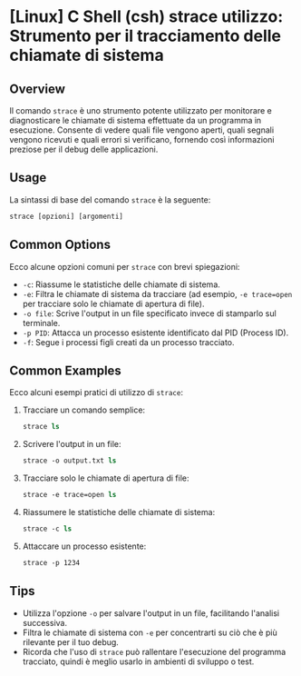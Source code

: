 # [Linux] C Shell (csh) strace utilizzo: Strumento per il tracciamento delle chiamate di sistema

## Overview
Il comando `strace` è uno strumento potente utilizzato per monitorare e diagnosticare le chiamate di sistema effettuate da un programma in esecuzione. Consente di vedere quali file vengono aperti, quali segnali vengono ricevuti e quali errori si verificano, fornendo così informazioni preziose per il debug delle applicazioni.

## Usage
La sintassi di base del comando `strace` è la seguente:

```csh
strace [opzioni] [argomenti]
```

## Common Options
Ecco alcune opzioni comuni per `strace` con brevi spiegazioni:

- `-c`: Riassume le statistiche delle chiamate di sistema.
- `-e`: Filtra le chiamate di sistema da tracciare (ad esempio, `-e trace=open` per tracciare solo le chiamate di apertura di file).
- `-o file`: Scrive l'output in un file specificato invece di stamparlo sul terminale.
- `-p PID`: Attacca un processo esistente identificato dal PID (Process ID).
- `-f`: Segue i processi figli creati da un processo tracciato.

## Common Examples
Ecco alcuni esempi pratici di utilizzo di `strace`:

1. Tracciare un comando semplice:
   ```csh
   strace ls
   ```

2. Scrivere l'output in un file:
   ```csh
   strace -o output.txt ls
   ```

3. Tracciare solo le chiamate di apertura di file:
   ```csh
   strace -e trace=open ls
   ```

4. Riassumere le statistiche delle chiamate di sistema:
   ```csh
   strace -c ls
   ```

5. Attaccare un processo esistente:
   ```csh
   strace -p 1234
   ```

## Tips
- Utilizza l'opzione `-o` per salvare l'output in un file, facilitando l'analisi successiva.
- Filtra le chiamate di sistema con `-e` per concentrarti su ciò che è più rilevante per il tuo debug.
- Ricorda che l'uso di `strace` può rallentare l'esecuzione del programma tracciato, quindi è meglio usarlo in ambienti di sviluppo o test.
